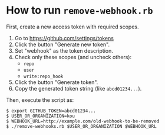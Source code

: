 # How to run `remove-webhook.rb`

First, create a new access token with required scopes.

 1. Go to https://github.com/settings/tokens
 2. Click the button "Generate new token".
 3. Set "webhook" as the token description.
 3. Check only these scopes (and uncheck others):
    * `repo`
    * `user`
    * `write:repo_hook`
 4. Click the button "Generate token".
 5. Copy the generated token string (like `abcd01234...`).

Then, execute the script as:

```
$ export GITHUB_TOKEN=abcd01234...
$ USER_OR_ORGANIZATION=kou
$ WEBHOOK_URL=http://example.com/old-webhook-to-be-removed
$ ./remove-webhooks.rb $USER_OR_ORGANIZATION $WEBHOOK_URL
```
